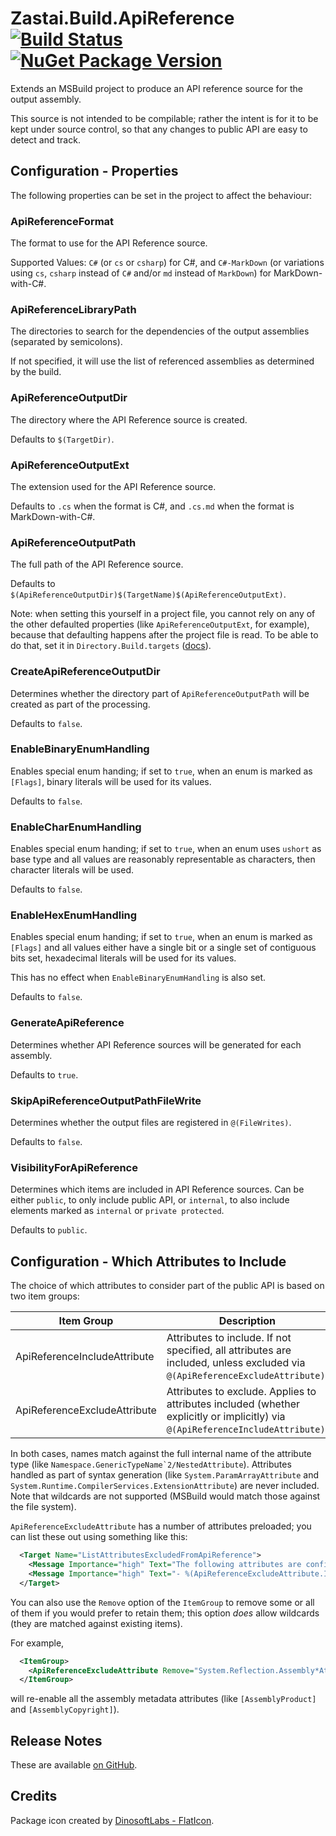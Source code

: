 # Zastai.Build.ApiReference [![Build Status][CI-S]][CI-L] [![NuGet Package Version][NuGet-S]][NuGet-L]

Extends an MSBuild project to produce an API reference source for the
output assembly.

This source is not intended to be compilable; rather the intent is for
it to be kept under source control, so that any changes to public API
are easy to detect and track.

## Configuration - Properties

The following properties can be set in the project to affect the
behaviour:

### ApiReferenceFormat

The format to use for the API Reference source.

Supported Values: `C#` (or `cs` or `csharp`) for C#, and `C#-MarkDown`
(or variations using `cs`, `csharp` instead of `C#` and/or `md` instead
of `MarkDown`) for MarkDown-with-C#.

### ApiReferenceLibraryPath

The directories to search for the dependencies of the output assemblies
(separated by semicolons).

If not specified, it will use the list of referenced assemblies as
determined by the build.

### ApiReferenceOutputDir

The directory where the API Reference source is created.

Defaults to `$(TargetDir)`.

### ApiReferenceOutputExt

The extension used for the API Reference source.

Defaults to `.cs` when the format is C#, and `.cs.md` when the format is
MarkDown-with-C#.

### ApiReferenceOutputPath

The full path of the API Reference source.

Defaults to
`$(ApiReferenceOutputDir)$(TargetName)$(ApiReferenceOutputExt)`.

Note: when setting this yourself in a project file, you cannot rely on
any of the other defaulted properties (like `ApiReferenceOutputExt`,
for example), because that defaulting happens after the project file is
read. To be able to do that, set it in `Directory.Build.targets`
([docs][d.b.t]).

### CreateApiReferenceOutputDir

Determines whether the directory part of `ApiReferenceOutputPath` will
be created as part of the processing.

Defaults to `false`.

### EnableBinaryEnumHandling

Enables special enum handing; if set to `true`, when an enum is marked as
`[Flags]`, binary literals will be used for its values.

Defaults to `false`.

### EnableCharEnumHandling

Enables special enum handing; if set to `true`, when an enum uses
`ushort` as base type and all values are reasonably representable as
characters, then character literals will be used.

Defaults to `false`.

### EnableHexEnumHandling

Enables special enum handing; if set to `true`, when an enum is marked as
`[Flags]` and all values either have a single bit or a single set of
contiguous bits set, hexadecimal literals will be used for its values.

This has no effect when `EnableBinaryEnumHandling` is also set.

Defaults to `false`.

### GenerateApiReference

Determines whether API Reference sources will be generated for each
assembly.

Defaults to `true`.

### SkipApiReferenceOutputPathFileWrite

Determines whether the output files are registered in `@(FileWrites)`.

Defaults to `false`.

### VisibilityForApiReference

Determines which items are included in API Reference sources. Can be
either `public`, to only include public API, or `internal`, to also
include elements marked as `internal` or `private protected`.

Defaults to `public`.

## Configuration - Which Attributes to Include

The choice of which attributes to consider part of the public API is
based on two item groups:

| Item Group                   | Description                                                                                                                     |
|------------------------------|---------------------------------------------------------------------------------------------------------------------------------|
| ApiReferenceIncludeAttribute | Attributes to include. If not specified, all attributes are included, unless excluded via `@(ApiReferenceExcludeAttribute)`.    |
| ApiReferenceExcludeAttribute | Attributes to exclude. Applies to attributes included (whether explicitly or implicitly) via `@(ApiReferenceIncludeAttribute)`. |

In both cases, names match against the full internal name of the
attribute type (like ``Namespace.GenericTypeName`2/NestedAttribute``).
Attributes handled as part of syntax generation (like
`System.ParamArrayAttribute` and
`System.Runtime.CompilerServices.ExtensionAttribute`) are never
included. Note that wildcards are not supported (MSBuild would match
those against the file system).

`ApiReferenceExcludeAttribute` has a number of attributes preloaded; you
can list these out using something like this:

```xml
  <Target Name="ListAttributesExcludedFromApiReference">
    <Message Importance="high" Text="The following attributes are configured to be excluded from the generated API reference:" />
    <Message Importance="high" Text="- %(ApiReferenceExcludeAttribute.Identity)" />
  </Target>
```

You can also use the `Remove` option of the `ItemGroup` to remove some
or all of them if you would prefer to retain them; this option _does_
allow wildcards (they are matched against existing items).

For example,

```xml
  <ItemGroup>
    <ApiReferenceExcludeAttribute Remove="System.Reflection.Assembly*Attribute" />
  </ItemGroup>
```

will re-enable all the assembly metadata attributes (like
`[AssemblyProduct]` and `[AssemblyCopyright]`).

## Release Notes

These are available [on GitHub][GHReleases].

## Credits

Package icon created by [DinosoftLabs - FlatIcon][PackageIcon].

[CI-S]: https://github.com/Zastai/Zastai.Build.APIReference/actions/workflows/build.yml/badge.svg
[CI-L]: https://github.com/Zastai/Zastai.Build.APIReference/actions/workflows/build.yml

[NuGet-S]: https://img.shields.io/nuget/v/Zastai.Build.ApiReference
[NuGet-L]: https://www.nuget.org/packages/Zastai.Build.ApiReference

[GHReleases]: https://github.com/Zastai/Zastai.Build.APIReference/releases
[PackageIcon]: https://www.flaticon.com/free-icon/browser_718064

[d.b.t]: https://learn.microsoft.com/en-us/visualstudio/msbuild/customize-by-directory?view=vs-2022#directorybuildprops-and-directorybuildtargets
